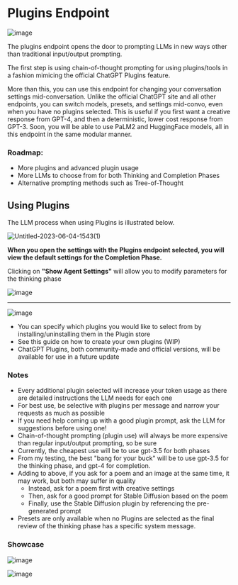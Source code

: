 # Plugins Endpoint

![image](https://github.com/danny-avila/chatgpt-clone/assets/110412045/0ba6c38c-4014-4c3a-a671-d2d64bb2490a)

The plugins endpoint opens the door to prompting LLMs in new ways other than traditional input/output prompting.

The first step is using chain-of-thought prompting for using plugins/tools in a fashion mimicing the official ChatGPT Plugins feature.

More than this, you can use this endpoint for changing your conversation settings mid-conversation. Unlike the official ChatGPT site and all other endpoints, you can switch models, presets, and settings mid-convo, even when you have no plugins selected. This is useful if you first want a creative response from GPT-4, and then a deterministic, lower cost response from GPT-3. Soon, you will be able to use PaLM2 and HuggingFace models, all in this endpoint in the same modular manner.

### Roadmap:
- More plugins and advanced plugin usage
- More LLMs to choose from for both Thinking and Completion Phases
- Alternative prompting methods such as Tree-of-Thought

## Using Plugins 

The LLM process when using Plugins is illustrated below.

![Untitled-2023-06-04-1543(1)](https://github.com/danny-avila/chatgpt-clone/assets/110412045/88483ba0-6b09-43dd-9b70-fb9778871c91)

**When you open the settings with the Plugins endpoint selected, you will view the default settings for the Completion Phase.**

Clicking on **"Show Agent Settings"** will allow you to modify parameters for the thinking phase

![image](https://github.com/danny-avila/chatgpt-clone/assets/110412045/3d0a1e23-b111-459a-a1bc-19ff9262c2b6)

---

![image](https://github.com/danny-avila/chatgpt-clone/assets/110412045/87e5ba8a-194b-4ca3-bec4-820f7434c8c8)

- You can specify which plugins you would like to select from by installing/uninstalling them in the Plugin store
- See this guide on how to create your own plugins (WIP)
- ChatGPT Plugins, both community-made and official versions, will be available for use in a future update

### Notes
- Every additional plugin selected will increase your token usage as there are detailed instructions the LLM needs for each one
- For best use, be selective with plugins per message and narrow your requests as much as possible
- If you need help coming up with a good plugin prompt, ask the LLM for suggestions before using one!
- Chain-of-thought prompting (plugin use) will always be more expensive than regular input/output prompting, so be sure
- Currently, the cheapest use will be to use gpt-3.5 for both phases
- From my testing, the best "bang for your buck" will be to use gpt-3.5 for the thinking phase, and gpt-4 for completion.
- Adding to above, if you ask for a poem and an image at the same time, it may work, but both may suffer in quality
  - Instead, ask for a poem first with creative settings
  - Then, ask for a good prompt for Stable Diffusion based on the poem
  - Finally, use the Stable Diffusion plugin by referencing the pre-generated prompt
- Presets are only available when no Plugins are selected as the final review of the thinking phase has a specific system message.

### Showcase

![image](https://github.com/danny-avila/chatgpt-clone/assets/110412045/c5d3aba8-8ab5-4f41-a1fa-202ece5849db)


![image](https://github.com/danny-avila/chatgpt-clone/assets/110412045/9ddeb874-4323-45a3-b2aa-5492bc324716)
